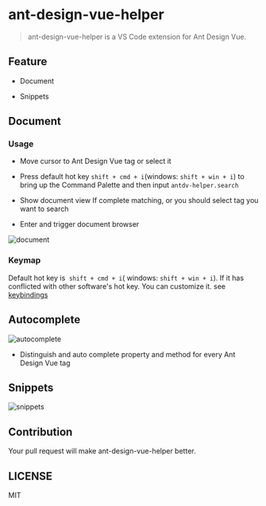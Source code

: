 # ant-design-vue-helper

> ant-design-vue-helper is a VS Code extension for Ant Design Vue.


## Feature

* Document

* Snippets


## Document

### Usage

* Move cursor to Ant Design Vue tag or select it

* Press default hot key `shift + cmd + i`(windows: `shift + win + i`) to bring up the Command Palette and then input `antdv-helper.search`

* Show document view If complete matching,
    or you should select tag you want to search

* Enter and trigger document browser

![document](https://user-images.githubusercontent.com/4122593/50880828-ac10d400-141a-11e9-8a43-5b724d3a24e6.gif)


### Keymap

Default hot key is  `shift + cmd + i`( windows: `shift + win + i`). If it has conflicted with other software's hot key. You can customize it. see [keybindings](https://code.visualstudio.com/docs/getstarted/keybindings#_keyboard-shortcuts-editor)


## Autocomplete

![autocomplete](https://user-images.githubusercontent.com/4122593/50881037-57218d80-141b-11e9-8390-ddd49740e051.gif)

* Distinguish and auto complete property and method for every Ant Design Vue tag



## Snippets

![snippets](https://user-images.githubusercontent.com/4122593/50881213-e9299600-141b-11e9-96c9-2e259616e6a2.gif)


## Contribution

Your pull request will make ant-design-vue-helper better.

## LICENSE

MIT

